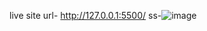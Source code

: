 live site url- http://127.0.0.1:5500/
ss-![image](https://github.com/user-attachments/assets/098f8a93-edd8-404e-b83d-cba1b7880d6c)


